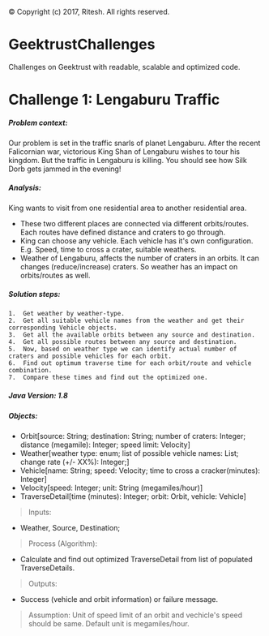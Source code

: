 &copy; Copyright (c) 2017, Ritesh. All rights reserved.
# GeektrustChallenges
Challenges on Geektrust with readable, scalable and optimized code.

# Challenge 1: Lengaburu Traffic

##### Problem context: 
Our problem is set in the traffic snarls of planet Lengaburu. After the recent Falicornian war, victorious King Shan of Lengaburu wishes to tour his kingdom. But the traffic in Lengaburu is killing. You should see how Silk Dorb gets jammed in the evening!

##### Analysis:
King wants to visit from one residential area to another residential area.
 *	These two different places are connected via different orbits/routes. Each routes have defined distance and craters to go through.
 *	King can choose any vehicle. Each vehicle has it's own configuration. E.g. Speed, time to cross a crater, suitable weathers.
 *	Weather of Lengaburu, affects the number of craters in an orbits. It can changes (reduce/increase) craters. So weather has an impact on orbits/routes as well.
	
##### Solution steps:
	1.	Get weather by weather-type.
	2. 	Get all suitable vehicle names from the weather and get their corresponding Vehicle objects.
	3. 	Get all the available orbits between any source and destination. 
	4.	Get all possible routes between any source and destination. 
	5.	Now, based on weather type we can identify actual number of craters and possible vehicles for each orbit.
	6.	Find out optimum traverse time for each orbit/route and vehicle combination.
	7.	Compare these times and find out the optimized one.

##### Java Version: 1.8

##### Objects:

 *  Orbit[source: String; destination: String; number of craters: Integer; distance (megamile): Integer; speed limit: Velocity]
 *  Weather[weather type: enum; list of possible vehicle names: List<String>; change rate (+/- XX%): Integer;]
 *  Vehicle[name: String; speed: Velocity; time to cross a cracker(minutes): Integer]
 * 	Velocity[speed: Integer; unit: String (megamiles/hour)]
 *  TraverseDetail[time (minutes): Integer; orbit: Orbit, vehicle: Vehicle] 
 
> Inputs:

 *  Weather, Source, Destination;
 
> Process (Algorithm):
 
 *  Calculate and find out optimized TraverseDetail from list of populated TraverseDetails.
 
> Outputs:

 *  Success (vehicle and orbit information) or failure message.
 
> Assumption: Unit of speed limit of an orbit and vechicle's speed should be same. Default unit is megamiles/hour.
